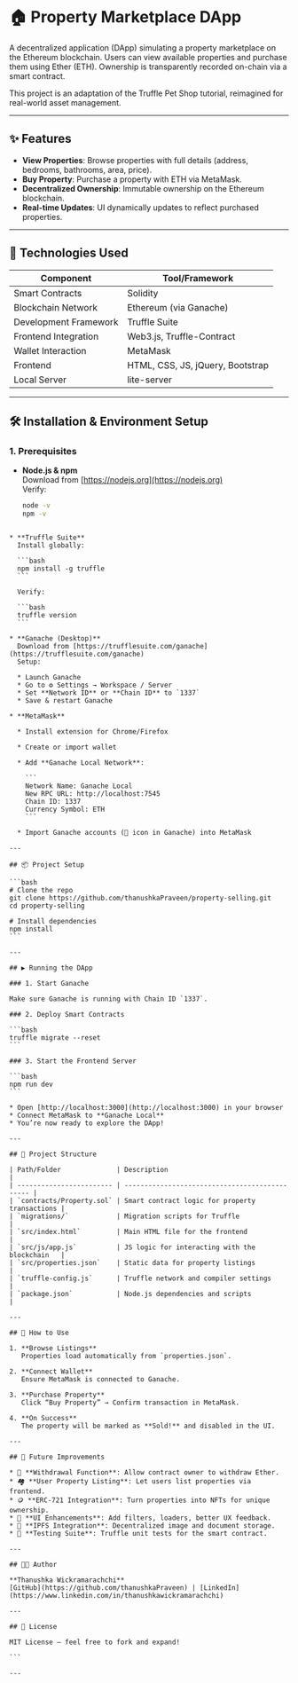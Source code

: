 
# 🏠 Property Marketplace DApp

A decentralized application (DApp) simulating a property marketplace on the Ethereum blockchain. Users can view available properties and purchase them using Ether (ETH). Ownership is transparently recorded on-chain via a smart contract.

This project is an adaptation of the Truffle Pet Shop tutorial, reimagined for real-world asset management.

---

## ✨ Features

- **View Properties**: Browse properties with full details (address, bedrooms, bathrooms, area, price).
- **Buy Property**: Purchase a property with ETH via MetaMask.
- **Decentralized Ownership**: Immutable ownership on the Ethereum blockchain.
- **Real-time Updates**: UI dynamically updates to reflect purchased properties.

---

## 🔧 Technologies Used

| Component             | Tool/Framework                |
|----------------------|-------------------------------|
| Smart Contracts       | Solidity                      |
| Blockchain Network    | Ethereum (via Ganache)        |
| Development Framework | Truffle Suite                 |
| Frontend Integration  | Web3.js, Truffle-Contract     |
| Wallet Interaction    | MetaMask                      |
| Frontend              | HTML, CSS, JS, jQuery, Bootstrap |
| Local Server          | lite-server                   |

---

## 🛠️ Installation & Environment Setup

### 1. Prerequisites

- **Node.js & npm**  
  Download from [https://nodejs.org](https://nodejs.org)  
  Verify:  
  ```bash
  node -v
  npm -v
````

* **Truffle Suite**
  Install globally:

  ```bash
  npm install -g truffle
  ```

  Verify:

  ```bash
  truffle version
  ```

* **Ganache (Desktop)**
  Download from [https://trufflesuite.com/ganache](https://trufflesuite.com/ganache)
  Setup:

  * Launch Ganache
  * Go to ⚙️ Settings → Workspace / Server
  * Set **Network ID** or **Chain ID** to `1337`
  * Save & restart Ganache

* **MetaMask**

  * Install extension for Chrome/Firefox

  * Create or import wallet

  * Add **Ganache Local Network**:

    ```
    Network Name: Ganache Local
    New RPC URL: http://localhost:7545
    Chain ID: 1337
    Currency Symbol: ETH
    ```

  * Import Ganache accounts (🔑 icon in Ganache) into MetaMask

---

## 📦 Project Setup

```bash
# Clone the repo
git clone https://github.com/thanushkaPraveen/property-selling.git
cd property-selling

# Install dependencies
npm install
```

---

## ▶️ Running the DApp

### 1. Start Ganache

Make sure Ganache is running with Chain ID `1337`.

### 2. Deploy Smart Contracts

```bash
truffle migrate --reset
```

### 3. Start the Frontend Server

```bash
npm run dev
```

* Open [http://localhost:3000](http://localhost:3000) in your browser
* Connect MetaMask to **Ganache Local**
* You’re now ready to explore the DApp!

---

## 📁 Project Structure

| Path/Folder              | Description                                    |
| ------------------------ | ---------------------------------------------- |
| `contracts/Property.sol` | Smart contract logic for property transactions |
| `migrations/`            | Migration scripts for Truffle                  |
| `src/index.html`         | Main HTML file for the frontend                |
| `src/js/app.js`          | JS logic for interacting with the blockchain   |
| `src/properties.json`    | Static data for property listings              |
| `truffle-config.js`      | Truffle network and compiler settings          |
| `package.json`           | Node.js dependencies and scripts               |

---

## 🧪 How to Use

1. **Browse Listings**
   Properties load automatically from `properties.json`.

2. **Connect Wallet**
   Ensure MetaMask is connected to Ganache.

3. **Purchase Property**
   Click “Buy Property” → Confirm transaction in MetaMask.

4. **On Success**
   The property will be marked as **Sold!** and disabled in the UI.

---

## 🚀 Future Improvements

* 💸 **Withdrawal Function**: Allow contract owner to withdraw Ether.
* 🏘️ **User Property Listing**: Let users list properties via frontend.
* 🪙 **ERC-721 Integration**: Turn properties into NFTs for unique ownership.
* 🎨 **UI Enhancements**: Add filters, loaders, better UX feedback.
* 🧾 **IPFS Integration**: Decentralized image and document storage.
* 🧪 **Testing Suite**: Truffle unit tests for the smart contract.

---

## 👨‍💻 Author

**Thanushka Wickramarachchi**
[GitHub](https://github.com/thanushkaPraveen) | [LinkedIn](https://www.linkedin.com/in/thanushkawickramarachchi)

---

## 📜 License

MIT License — feel free to fork and expand!

```

---